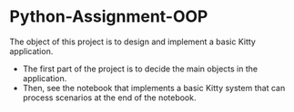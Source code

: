 # Python-Assignment-OOP

The object of this project is to design and implement a basic Kitty application.
* The first part of the project is to decide the main objects in the application.
* Then, see the notebook that implements a basic Kitty system that can process scenarios at the end of the notebook.
